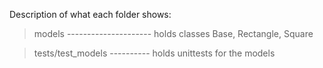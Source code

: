 Description of what each folder shows:

> models --------------------- holds classes Base, Rectangle, Square

> tests/test_models ---------- holds unittests for the models
